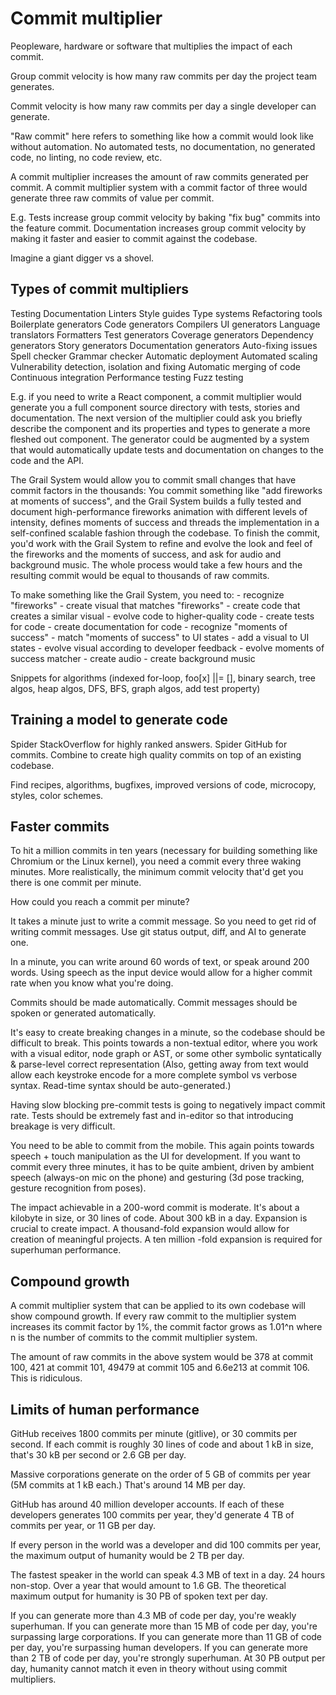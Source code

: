 # Commit multiplier

Peopleware, hardware or software that multiplies the impact of each commit.

Group commit velocity is how many raw commits per day the project team generates.

Commit velocity is how many raw commits per day a single developer can generate.

"Raw commit" here refers to something like how a commit would look like without automation. No automated tests, no documentation, no generated code, no linting, no code review, etc.

A commit multiplier increases the amount of raw commits generated per commit. A commit multiplier system with a commit factor of three would generate three raw commits of value per commit.

E.g. Tests increase group commit velocity by baking "fix bug" commits into the feature commit. Documentation increases group commit velocity by making it faster and easier to commit against the codebase.

Imagine a giant digger vs a shovel.

## Types of commit multipliers

Testing
Documentation
Linters
Style guides
Type systems
Refactoring tools
Boilerplate generators
Code generators
Compilers
UI generators
Language translators
Formatters
Test generators
Coverage generators
Dependency generators
Story generators
Documentation generators
Auto-fixing issues
Spell checker
Grammar checker
Automatic deployment
Automated scaling
Vulnerability detection, isolation and fixing
Automatic merging of code
Continuous integration
Performance testing
Fuzz testing

E.g. if you need to write a React component, a commit multiplier would generate you a full component source directory with tests, stories and documentation. The next version of the multiplier could ask you briefly describe the component and its properties and types to generate a more fleshed out component. The generator could be augmented by a system that would automatically update tests and documentation on changes to the code and the API.

The Grail System would allow you to commit small changes that have commit factors in the thousands: You commit something like "add fireworks at moments of success", and the Grail System builds a fully tested and document high-performance fireworks animation with different levels of intensity, defines moments of success and threads the implementation in a self-confined scalable fashion through the codebase. To finish the commit, you'd work with the Grail System to refine and evolve the look and feel of the fireworks and the moments of success, and ask for audio and background music. The whole process would take a few hours and the resulting commit would be equal to thousands of raw commits.

To make something like the Grail System, you need to: - recognize "fireworks" - create visual that matches "fireworks" - create code that creates a similar visual - evolve code to higher-quality code - create tests for code - create documentation for code - recognize "moments of success" - match "moments of success" to UI states - add a visual to UI states - evolve visual according to developer feedback - evolve moments of success matcher - create audio - create background music

Snippets for algorithms (indexed for-loop, foo[x] ||= [], binary search, tree algos, heap algos, DFS, BFS, graph algos, add test property)

## Training a model to generate code

Spider StackOverflow for highly ranked answers. Spider GitHub for commits. Combine to create high quality commits on top of an existing codebase.

Find recipes, algorithms, bugfixes, improved versions of code, microcopy, styles, color schemes.

## Faster commits

To hit a million commits in ten years (necessary for building something like Chromium or the Linux kernel), you need a commit every three waking minutes. More realistically, the minimum commit velocity that'd get you there is one commit per minute.

How could you reach a commit per minute?

It takes a minute just to write a commit message. So you need to get rid of writing commit messages. Use git status output, diff, and AI to generate one.

In a minute, you can write around 60 words of text, or speak around 200 words. Using speech as the input device would allow for a higher commit rate when you know what you're doing.

Commits should be made automatically. Commit messages should be spoken or generated automatically.

It's easy to create breaking changes in a minute, so the codebase should be difficult to break. This points towards a non-textual editor, where you work with a visual editor, node graph or AST, or some other symbolic syntatically & parse-level correct representation (Also, getting away from text would allow each keystroke encode for a more complete symbol vs verbose syntax. Read-time syntax should be auto-generated.)

Having slow blocking pre-commit tests is going to negatively impact commit rate. Tests should be extremely fast and in-editor so that introducing breakage is very difficult.

You need to be able to commit from the mobile. This again points towards speech + touch manipulation as the UI for development. If you want to commit every three minutes, it has to be quite ambient, driven by ambient speech (always-on mic on the phone) and gesturing (3d pose tracking, gesture recognition from poses).

The impact achievable in a 200-word commit is moderate. It's about a kilobyte in size, or 30 lines of code. About 300 kB in a day. Expansion is crucial to create impact. A thousand-fold expansion would allow for creation of meaningful projects. A ten million -fold expansion is required for superhuman performance.

## Compound growth

A commit multiplier system that can be applied to its own codebase will show compound growth. If every raw commit to the multiplier system increases its commit factor by 1%, the commit factor grows as 1.01^n where n is the number of commits to the commit multiplier system.

The amount of raw commits in the above system would be 378 at commit 100, 421 at commit 101, 49479 at commit 105 and 6.6e213 at commit 106. This is ridiculous.

## Limits of human performance

GitHub receives 1800 commits per minute (gitlive), or 30 commits per second. If each commit is roughly 30 lines of code and about 1 kB in size, that's 30 kB per second or 2.6 GB per day.

Massive corporations generate on the order of 5 GB of commits per year (5M commits at 1 kB each.) That's around 14 MB per day.

GitHub has around 40 million developer accounts. If each of these developers generates 100 commits per year, they'd generate 4 TB of commits per year, or 11 GB per day.

If every person in the world was a developer and did 100 commits per year, the maximum output of humanity would be 2 TB per day.

The fastest speaker in the world can speak 4.3 MB of text in a day. 24 hours non-stop. Over a year that would amount to 1.6 GB. The theoretical maximum output for humanity is 30 PB of spoken text per day.

If you can generate more than 4.3 MB of code per day, you're weakly superhuman.
If you can generate more than 15 MB of code per day, you're surpassing large corporations.
If you can generate more than 11 GB of code per day, you're surpassing human developers.
If you can generate more than 2 TB of code per day, you're strongly superhuman.
At 30 PB output per day, humanity cannot match it even in theory without using commit multipliers.
